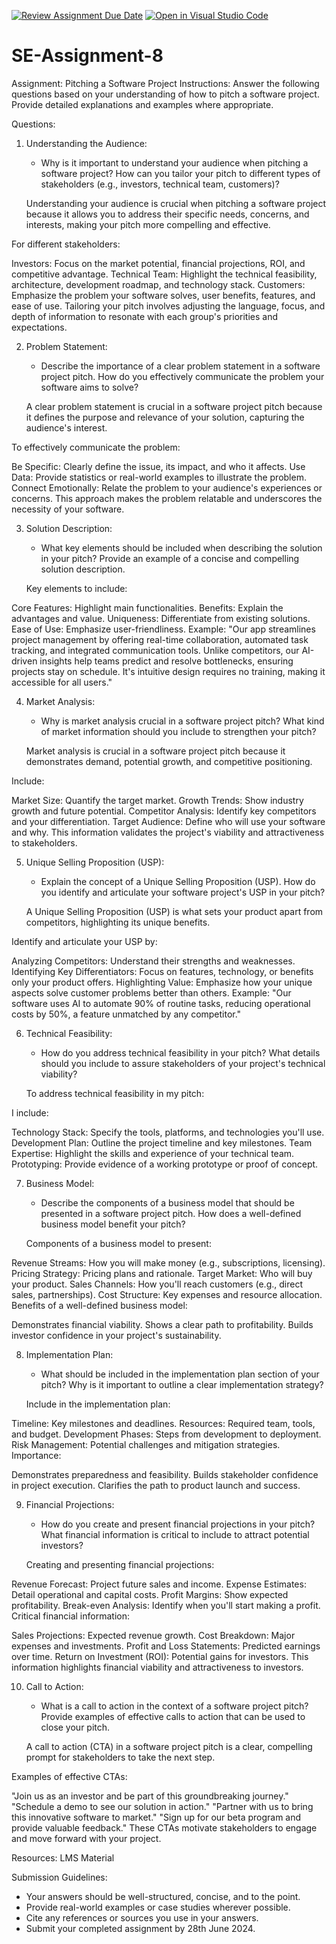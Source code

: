 [![Review Assignment Due Date](https://classroom.github.com/assets/deadline-readme-button-22041afd0340ce965d47ae6ef1cefeee28c7c493a6346c4f15d667ab976d596c.svg)](https://classroom.github.com/a/4bgukiqw)
[![Open in Visual Studio Code](https://classroom.github.com/assets/open-in-vscode-2e0aaae1b6195c2367325f4f02e2d04e9abb55f0b24a779b69b11b9e10269abc.svg)](https://classroom.github.com/online_ide?assignment_repo_id=15339890&assignment_repo_type=AssignmentRepo)

# SE-Assignment-8

Assignment: Pitching a Software Project
Instructions:
Answer the following questions based on your understanding of how to pitch a software project. Provide detailed explanations and examples where appropriate.

Questions:

1. Understanding the Audience:

   - Why is it important to understand your audience when pitching a software project? How can you tailor your pitch to different types of stakeholders (e.g., investors, technical team, customers)?

   Understanding your audience is crucial when pitching a software project because it allows you to address their specific needs, concerns, and interests, making your pitch more compelling and effective.

For different stakeholders:

Investors: Focus on the market potential, financial projections, ROI, and competitive advantage.
Technical Team: Highlight the technical feasibility, architecture, development roadmap, and technology stack.
Customers: Emphasize the problem your software solves, user benefits, features, and ease of use.
Tailoring your pitch involves adjusting the language, focus, and depth of information to resonate with each group's priorities and expectations.

2. Problem Statement:

   - Describe the importance of a clear problem statement in a software project pitch. How do you effectively communicate the problem your software aims to solve?

   A clear problem statement is crucial in a software project pitch because it defines the purpose and relevance of your solution, capturing the audience's interest.

To effectively communicate the problem:

Be Specific: Clearly define the issue, its impact, and who it affects.
Use Data: Provide statistics or real-world examples to illustrate the problem.
Connect Emotionally: Relate the problem to your audience's experiences or concerns.
This approach makes the problem relatable and underscores the necessity of your software.

3. Solution Description:

   - What key elements should be included when describing the solution in your pitch? Provide an example of a concise and compelling solution description.

   Key elements to include:

Core Features: Highlight main functionalities.
Benefits: Explain the advantages and value.
Uniqueness: Differentiate from existing solutions.
Ease of Use: Emphasize user-friendliness.
Example:
"Our app streamlines project management by offering real-time collaboration, automated task tracking, and integrated communication tools. Unlike competitors, our AI-driven insights help teams predict and resolve bottlenecks, ensuring projects stay on schedule. It's intuitive design requires no training, making it accessible for all users."

4. Market Analysis:

   - Why is market analysis crucial in a software project pitch? What kind of market information should you include to strengthen your pitch?

   Market analysis is crucial in a software project pitch because it demonstrates demand, potential growth, and competitive positioning.

Include:

Market Size: Quantify the target market.
Growth Trends: Show industry growth and future potential.
Competitor Analysis: Identify key competitors and your differentiation.
Target Audience: Define who will use your software and why.
This information validates the project's viability and attractiveness to stakeholders.

5. Unique Selling Proposition (USP):

   - Explain the concept of a Unique Selling Proposition (USP). How do you identify and articulate your software project's USP in your pitch?

   A Unique Selling Proposition (USP) is what sets your product apart from competitors, highlighting its unique benefits.

Identify and articulate your USP by:

Analyzing Competitors: Understand their strengths and weaknesses.
Identifying Key Differentiators: Focus on features, technology, or benefits only your product offers.
Highlighting Value: Emphasize how your unique aspects solve customer problems better than others.
Example: "Our software uses AI to automate 90% of routine tasks, reducing operational costs by 50%, a feature unmatched by any competitor."

6. Technical Feasibility:

   - How do you address technical feasibility in your pitch? What details should you include to assure stakeholders of your project's technical viability?

   To address technical feasibility in my pitch:

I include:

Technology Stack: Specify the tools, platforms, and technologies you'll use.
Development Plan: Outline the project timeline and key milestones.
Team Expertise: Highlight the skills and experience of your technical team.
Prototyping: Provide evidence of a working prototype or proof of concept.

7. Business Model:

   - Describe the components of a business model that should be presented in a software project pitch. How does a well-defined business model benefit your pitch?

   Components of a business model to present:

Revenue Streams: How you will make money (e.g., subscriptions, licensing).
Pricing Strategy: Pricing plans and rationale.
Target Market: Who will buy your product.
Sales Channels: How you'll reach customers (e.g., direct sales, partnerships).
Cost Structure: Key expenses and resource allocation.
Benefits of a well-defined business model:

Demonstrates financial viability.
Shows a clear path to profitability.
Builds investor confidence in your project's sustainability.

8. Implementation Plan:

   - What should be included in the implementation plan section of your pitch? Why is it important to outline a clear implementation strategy?

   Include in the implementation plan:

Timeline: Key milestones and deadlines.
Resources: Required team, tools, and budget.
Development Phases: Steps from development to deployment.
Risk Management: Potential challenges and mitigation strategies.
Importance:

Demonstrates preparedness and feasibility.
Builds stakeholder confidence in project execution.
Clarifies the path to product launch and success.

9. Financial Projections:

   - How do you create and present financial projections in your pitch? What financial information is critical to include to attract potential investors?

   Creating and presenting financial projections:

Revenue Forecast: Project future sales and income.
Expense Estimates: Detail operational and capital costs.
Profit Margins: Show expected profitability.
Break-even Analysis: Identify when you'll start making a profit.
Critical financial information:

Sales Projections: Expected revenue growth.
Cost Breakdown: Major expenses and investments.
Profit and Loss Statements: Predicted earnings over time.
Return on Investment (ROI): Potential gains for investors.
This information highlights financial viability and attractiveness to investors.

10. Call to Action:

    - What is a call to action in the context of a software project pitch? Provide examples of effective calls to action that can be used to close your pitch.

    A call to action (CTA) in a software project pitch is a clear, compelling prompt for stakeholders to take the next step.

Examples of effective CTAs:

"Join us as an investor and be part of this groundbreaking journey."
"Schedule a demo to see our solution in action."
"Partner with us to bring this innovative software to market."
"Sign up for our beta program and provide valuable feedback."
These CTAs motivate stakeholders to engage and move forward with your project.

Resources: LMS Material

Submission Guidelines:

- Your answers should be well-structured, concise, and to the point.
- Provide real-world examples or case studies wherever possible.
- Cite any references or sources you use in your answers.
- Submit your completed assignment by 28th June 2024.
